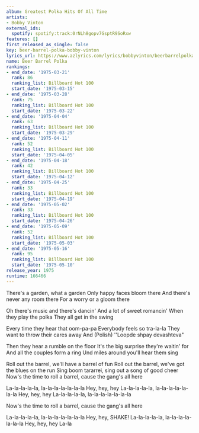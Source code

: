 ```yaml
---
album: Greatest Polka Hits Of All Time
artists:
- Bobby Vinton
external_ids:
  spotify: spotify:track:0rNLh8gopv7GsptR9SoRxw
features: []
first_released_as_single: false
key: beer-barrel-polka-bobby-vinton
lyrics_url: https://www.azlyrics.com/lyrics/bobbyvinton/beerbarrelpolka.html
name: Beer Barrel Polka
rankings:
- end_date: '1975-03-21'
  rank: 86
  ranking_list: Billboard Hot 100
  start_date: '1975-03-15'
- end_date: '1975-03-28'
  rank: 75
  ranking_list: Billboard Hot 100
  start_date: '1975-03-22'
- end_date: '1975-04-04'
  rank: 63
  ranking_list: Billboard Hot 100
  start_date: '1975-03-29'
- end_date: '1975-04-11'
  rank: 52
  ranking_list: Billboard Hot 100
  start_date: '1975-04-05'
- end_date: '1975-04-18'
  rank: 42
  ranking_list: Billboard Hot 100
  start_date: '1975-04-12'
- end_date: '1975-04-25'
  rank: 33
  ranking_list: Billboard Hot 100
  start_date: '1975-04-19'
- end_date: '1975-05-02'
  rank: 33
  ranking_list: Billboard Hot 100
  start_date: '1975-04-26'
- end_date: '1975-05-09'
  rank: 52
  ranking_list: Billboard Hot 100
  start_date: '1975-05-03'
- end_date: '1975-05-16'
  rank: 95
  ranking_list: Billboard Hot 100
  start_date: '1975-05-10'
release_year: 1975
runtime: 166466
---
```

There's a garden, what a garden
Only happy faces bloom there
And there's never any room there
For a worry or a gloom there

Oh there's music and there's dancin'
And a lot of sweet romancin'
When they play the polka
They all get in the swing

Every time they hear that oom-pa-pa
Everybody feels so tra-la-la
They want to throw their cares away
And (Polish) ''Loopde shpay devashteva"

Then they hear a rumble on the floor
It's the big surprise they're waitin' for
And all the couples form a ring
Und miles around you'll hear them sing

Roll out the barrel, we'll have a barrel of fun
Roll out the barrel, we've got the blues on the run
Sing boom tararrei, sing out a song of good cheer
Now's the time to roll a barrel, cause the gang's all here

La-la-la-la-la, la-la-la-la-la-la-la
Hey, hey, hey
La-la-la-la-la, la-la-la-la-la-la-la
Hey, hey, hey
La-la-la-la-la, la-la-la-la-la-la-la

Now's the time to roll a barrel, cause the gang's all here

La-la-la-la-la, la-la-la-la-la-la-la
Hey, hey, SHAKE!
La-la-la-la-la, la-la-la-la-la-la-la
Hey, hey, hey
La-la
